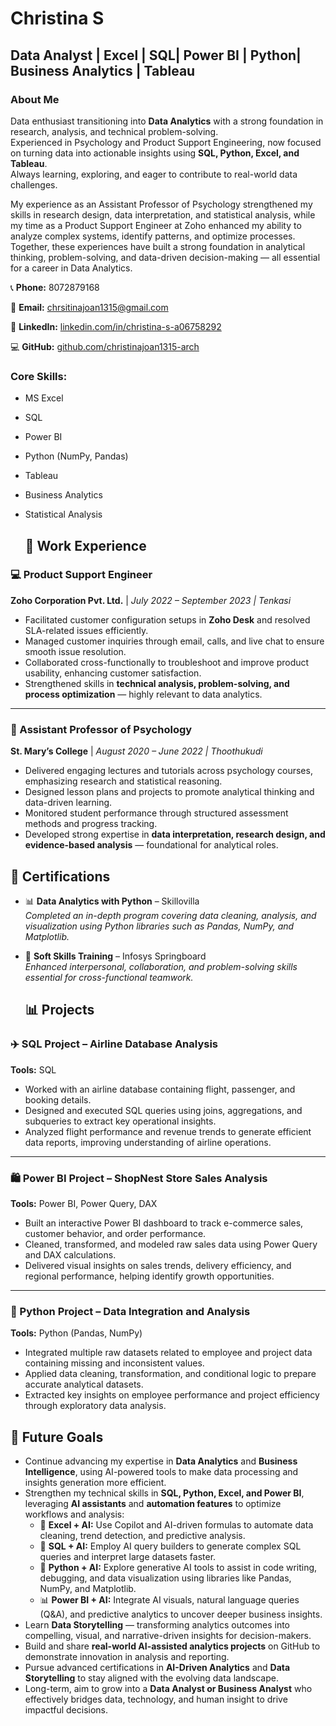 # Christina S
## Data Analyst | Excel | SQL| Power BI | Python| Business Analytics | Tableau

### About Me

Data enthusiast transitioning into **Data Analytics** with a strong foundation in research, analysis, and technical problem-solving.  
Experienced in Psychology and Product Support Engineering, now focused on turning data into actionable insights using **SQL, Python, Excel, and Tableau**.  
Always learning, exploring, and eager to contribute to real-world data challenges.

My experience as an Assistant Professor of Psychology strengthened my skills in research design, data interpretation, and statistical analysis, while my time as a Product Support Engineer at Zoho enhanced my ability to analyze complex systems, identify patterns, and optimize processes.
Together, these experiences have built a strong foundation in analytical thinking, problem-solving, and data-driven decision-making — all essential for a career in Data Analytics.

📞 **Phone:** 8072879168  

📧 **Email:** chrsitinajoan1315@gmail.com  

💼 **LinkedIn:** [linkedin.com/in/christina-s-a06758292](https://www.linkedin.com/in/christina-s-a06758292)  

💻 **GitHub:** [github.com/christinajoan1315-arch](https://github.com/christinajoan1315-arch)

### Core Skills:
- MS Excel
- SQL
- Power BI
- Python (NumPy, Pandas)
- Tableau
- Business Analytics
- Statistical Analysis


  ## 💼 Work Experience

### 💻 Product Support Engineer  
**Zoho Corporation Pvt. Ltd.** | *July 2022 – September 2023 | Tenkasi*  
- Facilitated customer configuration setups in **Zoho Desk** and resolved SLA-related issues efficiently.  
- Managed customer inquiries through email, calls, and live chat to ensure smooth issue resolution.  
- Collaborated cross-functionally to troubleshoot and improve product usability, enhancing customer satisfaction.  
- Strengthened skills in **technical analysis, problem-solving, and process optimization** — highly relevant to data analytics.

---

### 🧠 Assistant Professor of Psychology  
**St. Mary’s College** | *August 2020 – June 2022 | Thoothukudi*  
- Delivered engaging lectures and tutorials across psychology courses, emphasizing research and statistical reasoning.  
- Designed lesson plans and projects to promote analytical thinking and data-driven learning.  
- Monitored student performance through structured assessment methods and progress tracking.  
- Developed strong expertise in **data interpretation, research design, and evidence-based analysis** — foundational for analytical roles.

## 🏅 Certifications

- 📊 **Data Analytics with Python** – Skillovilla  
  *Completed an in-depth program covering data cleaning, analysis, and visualization using Python libraries such as Pandas, NumPy, and Matplotlib.*

- 💬 **Soft Skills Training** – Infosys Springboard  
  *Enhanced interpersonal, collaboration, and problem-solving skills essential for cross-functional teamwork.*


  ## 📊 Projects

### ✈️ SQL Project – Airline Database Analysis
**Tools:** SQL  
- Worked with an airline database containing flight, passenger, and booking details.  
- Designed and executed SQL queries using joins, aggregations, and subqueries to extract key operational insights.  
- Analyzed flight performance and revenue trends to generate efficient data reports, improving understanding of airline operations.  

---

### 🛍️ Power BI Project – ShopNest Store Sales Analysis
**Tools:** Power BI, Power Query, DAX  
- Built an interactive Power BI dashboard to track e-commerce sales, customer behavior, and order performance.  
- Cleaned, transformed, and modeled raw sales data using Power Query and DAX calculations.  
- Delivered visual insights on sales trends, delivery efficiency, and regional performance, helping identify growth opportunities.  

---

### 🐍 Python Project – Data Integration and Analysis
**Tools:** Python (Pandas, NumPy)  
- Integrated multiple raw datasets related to employee and project data containing missing and inconsistent values.  
- Applied data cleaning, transformation, and conditional logic to prepare accurate analytical datasets.  
- Extracted key insights on employee performance and project efficiency through exploratory data analysis.

  

## 🚀 Future Goals

- Continue advancing my expertise in **Data Analytics** and **Business Intelligence**, using AI-powered tools to make data processing and insights generation more efficient.  
- Strengthen my technical skills in **SQL, Python, Excel, and Power BI**, leveraging **AI assistants** and **automation features** to optimize workflows and analysis:
  - 🧠 **Excel + AI:** Use Copilot and AI-driven formulas to automate data cleaning, trend detection, and predictive analysis.  
  - 💾 **SQL + AI:** Employ AI query builders to generate complex SQL queries and interpret large datasets faster.  
  - 🐍 **Python + AI:** Explore generative AI tools to assist in code writing, debugging, and data visualization using libraries like Pandas, NumPy, and Matplotlib.  
  - 📊 **Power BI + AI:** Integrate AI visuals, natural language queries (Q&A), and predictive analytics to uncover deeper business insights.  
- Learn **Data Storytelling** — transforming analytics outcomes into compelling, visual, and narrative-driven insights for decision-makers.  
- Build and share **real-world AI-assisted analytics projects** on GitHub to demonstrate innovation in analysis and reporting.  
- Pursue advanced certifications in **AI-Driven Analytics** and **Data Storytelling** to stay aligned with the evolving data landscape.  
- Long-term, aim to grow into a **Data Analyst or Business Analyst** who effectively bridges data, technology, and human insight to drive impactful decisions.




